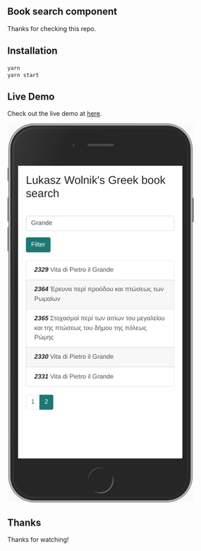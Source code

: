 ## Book search component

Thanks for checking this repo.

## Installation

```
yarn
yarn start
```

## Live Demo

Check out the live demo at [here](http://otr-react-test.wblock.uk/).

![OTR in action](screenshot.png?raw=true "OTR in action")

## Thanks

Thanks for watching!
